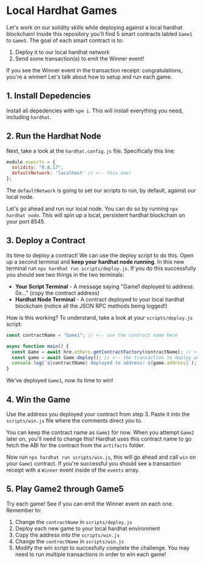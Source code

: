 # Local Hardhat Games

Let's work on our solidity skills while deploying against a local hardhat blockchain! Inside this repository you'll find 5 smart contracts labled `Game1` to `Game5`. The goal of each smart contract is to:

1. Deploy it to our local hardhat network
2. Send some transaction(s) to emit the Winner event!

If you see the Winner event in the transaction receipt: congratulations, you're a winner! Let's talk about how to setup and run each game.

## 1. Install Depedencies

Install all depedencies with `npm i`. This will install everything you need, including `hardhat`.

## 2. Run the Hardhat Node

Next, take a look at the `hardhat.config.js` file. Specifically this line:

```javascript
module.exports = {
  solidity: "0.8.17",
  defaultNetwork: 'localhost' // <-- this one!
};
```

The `defaultNetwork` is going to set our scripts to run, by default, against our local node. 

Let's go ahead and run our local node. You can do so by running `npx hardhat node`. This will spin up a local, persistent hardhat blockchain on your port 8545. 

## 3. Deploy a Contract

Its time to deploy a contract! We can use the deploy script to do this. Open up a second terminal and **keep your hardhat node running**. In this new terminal run `npx hardhat run scripts/deploy.js`. If you do this successfully you should see two things in the two terminals:

- **Your Script Terminal** - A message saying "Game1 deployed to address: 0x..." (copy the contract address)
- **Hardhat Node Terminal** - A contract deployed to your local hardhat blockchain (notice all the JSON RPC methods being logged!)

How is this working? To understand, take a look at your `scripts/deploy.js` script:

```javascript
const contractName = "Game1"; // <-- use the contract name here

async function main() {
  const Game = await hre.ethers.getContractFactory(contractName); // <-- hardhat compiles and grabs the contract abi/bytecode using the name
  const game = await Game.deploy(); // <-- the transaction to deploy your contract to the blockchain
  console.log(`${contractName} deployed to address: ${game.address}`); // <-- our log telling us the address!
}
```

We've deployed `Game1`, now its time to win!

## 4. Win the Game

Use the address you deployed your contract from step 3. Paste it into the `scripts/win.js` file where the comments direct you to. 

You can keep the contract name as `Game1` for now. When you attempt `Game2` later on, you'll need to change this! Hardhat uses this contract name to go fetch the ABI for the contract from the `artifacts` folder.

Now run `npx hardhat run scripts/win.js`, this will go ahead and call `win` on your `Game1` contract. If you're successful you should see a transaction receipt with a `Winner` event inside of the `events` array. 

## 5. Play Game2 through Game5

Try each game! See if you can emit the Winner event on each one. Remember to:

1. Change the `contractName` in `scripts/deploy.js`
2. Deploy each new game to your local hardhat environment 
3. Copy the address into the `scripts/win.js`
4. Change the `contractName` in `scripts/win.js`
5. Modify the win script to succesfully complete the challenge. You may need to run multiple transactions in order to win each game!
